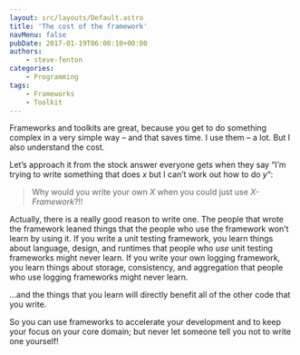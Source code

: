 ```yaml
---
layout: src/layouts/Default.astro
title: 'The cost of the framework'
navMenu: false
pubDate: 2017-01-19T06:00:10+00:00
authors:
    - steve-fenton
categories:
    - Programming
tags:
    - Frameworks
    - Toolkit
---
```


Frameworks and toolkits are great, because you get to do something complex in a very simple way – and that saves time. I use them – a lot. But I also understand the cost.

Let’s approach it from the stock answer everyone gets when they say “I’m trying to write something that does *x* but I can’t work out how to do *y*“:

> Why would you write your own *X* when you could just use *X-Framework*?!!

Actually, there is a really good reason to write one. The people that wrote the framework leaned things that the people who use the framework won’t learn by using it. If you write a unit testing framework, you learn things about language, design, and runtimes that people who *use* unit testing frameworks might never learn. If you write your own logging framework, you learn things about storage, consistency, and aggregation that people who use logging frameworks might never learn.

…and the things that you learn will directly benefit all of the other code that you write.

So you can use frameworks to accelerate your development and to keep your focus on your core domain; but never let someone tell you not to write one yourself!